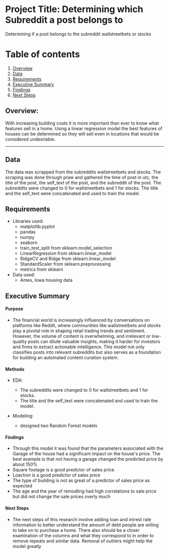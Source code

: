 # Project Title: Determining which Subreddit a post belongs to 
Determining if a post belongs to the subreddit wallstreetbets or stocks

# Table of contents
1. [Overview](#overview)
2. [Data](#data)
3. [Requirements](#requirements)
4. [Executive Summary](#executive-summary)
5. [Findings](#findings)
6. [Next Steps](#next-steps)

## Overview:
With increasing building costs it is more important than ever to know what features sell in a home. Using a linear regression model the best features of houses can be determined so they will sell even in locations that would be considered undesriable.

---

## Data
The data was scrapped from the subreddits wallstreetbets and stocks. The scraping was done through praw and gathered the time of post in utc, the title of the post, the self_text of the post, and the subreddit of the post. The subreddits were changed to 0 for wallstreetbets and 1 for stocks. The title and the self_text were concatenated and used to train the model.

## Requirements
- Libraries used:
    - matplotlib.pyplot
    - pandas
    - numpy
    - seaborn
    - train_test_split from sklearn.model_selection
    - LinearRegression from sklearn.linear_model
    - RidgeCV and Ridge from sklearn.linear_model
    - StandardScaler from sklearn.preprocessing
    - metrics from sklearn
- Data used:
    - Ames, Iowa housing data


## Executive Summary
#### Purpose
- The financial world is increasingly influenced by conversations on platforms like Reddit, where communities like wallstreetbets and stocks play a pivotal role in shaping retail trading trends and sentiment. However, the volume of content is overwhelming, and irrelevant or low-quality posts can dilute valuable insights, making it harder for investors and firms to extract actionable intelligence. This model not only classifies posts into relevant subreddits but also serves as a foundation for building an automated content curation system.
#### Methods
- EDA:
    - The subreddits were changed to 0 for wallstreetbets and 1 for stocks.
    - The title and the self_text were concatenated and used to train the model.

- Modeling:
    - designed two Random Forest models 
  
#### Findings
- Through this model it was found that the parameters associated with the Garage of the house had a significant impact on the house's price. The best example is that not having a garage changed the predicted price by about 150%
- Square footage is a good predictor of sales price
- Loaction is a good predictor of sales price
- The type of building is not as great of a predictor of sales price as expected
- The age and the year of remodling had high correlations to sale price but did not change the sale prices overly much

#### Next Steps
- The next steps of this research involve adding loan and intrest rate information to better understand the amount of debt people are willing to take on to purchase a home. There also should be a closer examination of the columns and what they correspond to in order to remove repeats and similar data. Removal of outliers might help the model greatly 